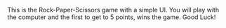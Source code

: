 This is the Rock-Paper-Scissors game with a simple UI. You will play with the computer and the first to get to 5 points, wins the game. Good Luck!